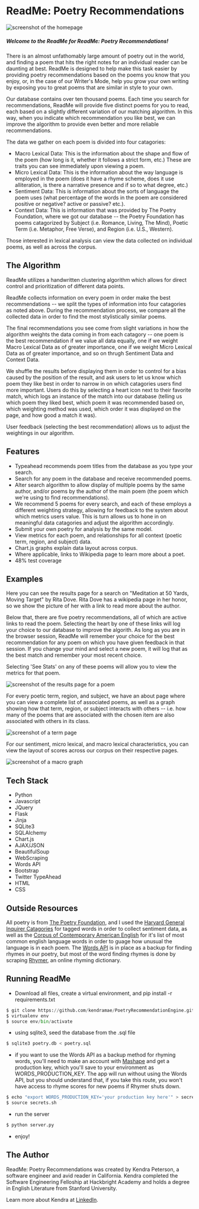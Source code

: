 ReadMe: Poetry Recommendations
==================================================

![screenshot of the homepage](/static/mainpage_screenshot.png)

#####  Welcome to the ReadMe for ReadMe: Poetry Recommendations!

There is an almost unfathomably large amount of poetry out in the world, and finding a poem that hits the right notes for an individual reader can be daunting at best. ReadMe is designed to help make this task easier by providing poetry recommendations based on the poems you know that you enjoy, or, in the case of our Writer's Mode, help you grow your own writing by exposing you to great poems that are similar in style to your own.

Our database contains over ten thousand poems. Each time you search for recommendations, ReadMe will provide five distinct poems for you to read, each based on a slightly different variation of our matching algorithm. In this way, when you indicate which recommendation you like best, we can improve the algorithm to provide even better and more reliable recommendations.

The data we gather on each poem is divided into four catagories:

- Macro Lexical Data: This is the information about the shape and flow of the poem (how long is it, whether it follows a strict form, etc.) These are traits you can see immediately upon viewing a poem.
- Micro Lexical Data: This is the information about the way language is employed in the poem (does it have a rhyme scheme, does it use alliteration, is there a narrative presence and if so to what degree, etc.)
- Sentiment Data: This is information about the sorts of language the poem uses (what percentage of the words in the poem are considered positive or negative? active or passive? etc.).
- Context Data: This is information that was provided by The Poetry Foundation, where we got our database -- the Poetry Foundation has poems catagorized by Subject (i.e. Romance, Living, The Mind), Poetic Term (i.e. Metaphor, Free Verse), and Region (i.e. U.S., Western).

Those interested in lexical analysis can view the data collected on individual poems, as well as across the corpus.

The Algorithm
----------------------------------
ReadMe utilizes a handwritten clustering algorithm which allows for direct control and prioritization of different data points.

ReadMe collects information on every poem in order make the best recommendations -- we split the types of information into four catagories as noted above. During the recommendation process, we compare all the collected data in order to find the most stylistically similar poems.

The final recommendations you see come from slight variations in how the algorithm weights the data coming in from each catagory -- one poem is the best recommendation if we value all data equally, one if we weight Macro Lexical Data as of greater importance, one if we weight Micro Lexical Data as of greater importance, and so on thrugh Sentiment Data and Context Data.

We shuffle the results before displaying them in order to control for a bias caused by the position of the result, and ask users to let us know which poem they like best in order to narrow in on which catagories users find more important. Users do this by selecting a heart icon next to their favorite match, which logs an instance of the match into our database (telling us which poem they liked best, which poem it was recommended based on, which weighting method was used, which order it was displayed on the page, and how good a match it was).

User feedback (selecting the best recommendation) allows us to adjust the weightings in our algorithm.


Features
----------------------------------

- Typeahead recommends poem titles from the database as you type your search.
- Search for any poem in the database and receive recommended poems.
- Alter search algorithm to allow display of multiple poems by the same author, and/or poems by the author of the main poem (the poem which we're using to find recommendations).
- We recommend 5 poems for every search, and each of these employs a different weighting strategy, allowing for feedback to the system about which metrics users value. This is turn allows us to hone in on meaningful data catagories and adjust the algorithm accordingly.
- Submit your own poetry for analysis by the same model.
- View metrics for each poem, and relationships for all context (poetic term, region, and subject) data.
- Chart.js graphs explain data layout across corpus.
- Where applicable, links to Wikipedia page to learn more about a poet.
- 48% test coverage

Examples
---------------------------------

Here you can see the results page for a search on "Meditation at 50 Yards, Moving Target" by Rita Dove. Rita Dove has a wikipedia page in her honor, so we show the picture of her with a link to read more about the author. 

Below that, there are five poetry recommendations, all of which are active links to read the poem. Selecting the heart by one of these links will log your choice to our database to improve the algorith. As long as you are in the browser session, ReadMe will remember your choice for the best recommendation for any poem on which you have given feedback in that session. If you change your mind and select a new poem, it will log that as the best match and remember your most recent choice.

Selecting 'See Stats' on any of these poems will allow you to view the metrics for that poem.


![screenshot of the results page for a poem](/static/Results_Screenshot.png)


For every poetic term, region, and subject, we have an about page where you can view a complete list of associated poems, as well as a graph showing how that term, region, or subject interacts with others -- i.e. how many of the poems that are associated with the chosen item are also associated with others in its class.


![screenshot of a term page](/static/Term_Screenshot.png)


For our sentiment, micro lexical, and macro lexical characteristics, you can view the layout of scores across our corpus on their respective pages.


![screenshot of a macro graph](/static/Macro_Screenshot.png)


Tech Stack
--------------------------------
- Python
- Javascript
- JQuery
- Flask
- Jinja
- SQLite3
- SQLAlchemy
- Chart.js
- AJAX/JSON
- BeautifulSoup
- WebScraping
- Words API
- Bootstrap
- Twitter TypeAhead
- HTML
- CSS

Outside Resources
-----------------------------------------------
All poetry is from [The Poetry Foundation](http://www.poetryfoundation.org/), and I used the [Harvard General Inquirer Catagories](http://www.wjh.harvard.edu/~inquirer/) for tagged words in order to collect sentiment data, as well as the [Corpus of Contemporary American English](http://corpus.byu.edu/coca/) for it's list of most common english language words in order to guage how unusual the language is in each poem. The [Words API](https://www.wordsapi.com/) is in place as a backup for finding rhymes in our poetry, but most of the word finding rhymes is done by scraping [Rhymer](http://www.rhymer.com/), an online rhyming dictionary.

Running ReadMe
--------------------------------------
- Download all files, create a virtual environment, and pip install -r requirements.txt
```python
$ git clone https://github.com/kendramae/PoetryRecommendationEngine.git
$ virtualenv env
$ source env/bin/activate
```
- using sqlite3, seed the database from the .sql file
```python
$ sqlite3 poetry.db < poetry.sql
```
- if you want to use the Words API as a backup method for rhyming words, you'll need
to make an account with [Mashape](https://www.mashape.com/) and get a production key, which you'll save to your environment as WORDS_PRODUCTION_KEY. The app will run without using the Words API, but you should understand that, if you take this route, you won't have access to rhyme scores for new poems if Rhymer shuts down.

```python
$ echo "export WORDS_PRODUCTION_KEY='your production key here'" > secrets.sh
$ source secrets.sh
```
- run the server
```python
$ python server.py
```
- enjoy!


The Author
-------------------------------------------------
ReadMe: Poetry Recommendations was created by Kendra Peterson, a software engineer and avid reader in California. Kendra completed the Software Engineering Felloship at Hackbright Academy and holds a degree in English Literature from Stanford University.

Learn more about Kendra at [LinkedIn](https://www.linkedin.com/in/kendramaepeterson).
